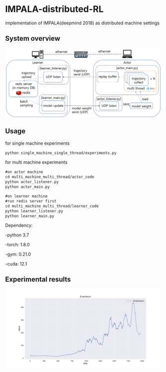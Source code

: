 # IMPALA-distributed-RL
implementation of IMPALA(deepmind 2018) as distributed machine settings

## System overview
<img src="images/impala_system_overview.png">

## Usage
for single machine experiments
```
python single_machine_single_thread/experiments.py
```

for multi machine experiments
```
#on actor machine
cd multi_machine_multi_thread/actor_code
python actor_listener.py
python actor_main.py
```
```
#on learner machine
#run redis server first
cd multi_machine_multi_thread/learner_code
python learner_listener.py
python learner_main.py
```

Dependency: 

-python 3.7

-torch: 1.8.0

-gym: 0.21.0

-cuda: 12.1

## Experimental results
<img src="images/single_eval_return.pdf">

